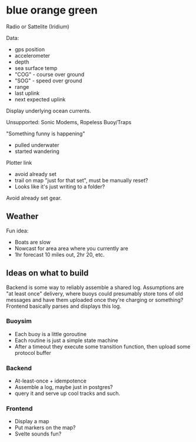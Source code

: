# blue orange green

Radio or Sattelite (Iridium)

Data:
- gps position
- accelerometer
- depth
- sea surface temp
- "COG" - course over ground
- "SOG" - speed over ground
- range
- last uplink
- next expected uplink

Display underlying ocean currents. 

Unsupported: Sonic Modems, Ropeless Buoy/Traps

"Something funny is happening"
- pulled underwater
- started wandering


Plotter link
- avoid already set
- trail on map "just for that set", must be manually reset?
- Looks like it's just writing  to a folder?

Avoid already set gear.


## Weather 

Fun idea:
- Boats are slow
- Nowcast for area area where you currently are
- 1hr forecast 10 miles out, 2hr 20, etc. 


## Ideas on what to build

Backend is some way to reliably assemble a shared log.
Assumptions are "at least once" delivery, where buoys could presumably store tons of old messages and have them uploaded once they're charging or something?
Frontend basically parses and displays this log.

### Buoysim 

- Each buoy is a little goroutine
- Each routine is just a simple state machine
- After a timeout they execute some transition function, then upload some protocol buffer

### Backend

- At-least-once + idempotence 
- Assemble a log, maybe just in postgres? 
- query it and serve up cool tracks and such.

### Frontend

- Display a map
- Put markers on the map?
- Svelte sounds fun? 


